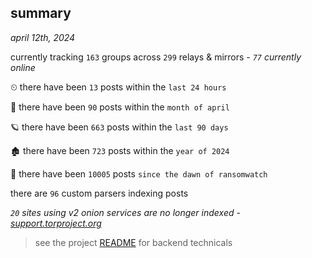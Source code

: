 
## summary
_april 12th, 2024_

currently tracking `163` groups across `299` relays & mirrors - _`77` currently online_

⏲ there have been `13` posts within the `last 24 hours`

🦈 there have been `90` posts within the `month of april`

🪐 there have been `663` posts within the `last 90 days`

🏚 there have been `723` posts within the `year of 2024`

🦕 there have been `10005` posts `since the dawn of ransomwatch`

there are `96` custom parsers indexing posts

_`20` sites using v2 onion services are no longer indexed - [support.torproject.org](https://support.torproject.org/onionservices/v2-deprecation/)_

> see the project [README](https://github.com/joshhighet/ransomwatch#ransomwatch--) for backend technicals
